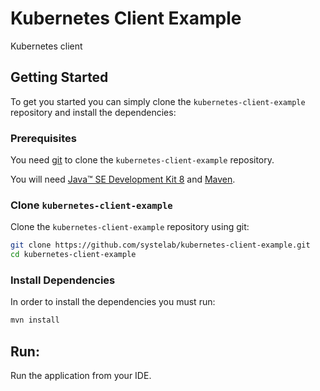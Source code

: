 # Kubernetes Client Example

Kubernetes client

## Getting Started

To get you started you can simply clone the `kubernetes-client-example` repository and install the dependencies:

### Prerequisites

You need [git][git] to clone the `kubernetes-client-example` repository.

You will need [Java™ SE Development Kit 8][jdk-download] and [Maven][maven].

### Clone `kubernetes-client-example`

Clone the `kubernetes-client-example` repository using git:

```bash
git clone https://github.com/systelab/kubernetes-client-example.git
cd kubernetes-client-example
```

### Install Dependencies

In order to install the dependencies you must run:

```bash
mvn install
```


## Run:

Run the application from your IDE.


[git]: https://git-scm.com/
[maven]: https://maven.apache.org/download.cgi
[jdk-download]: http://www.oracle.com/technetwork/java/javase/downloads